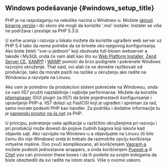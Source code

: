 ﻿---
isChild: true
---

## Windows podešavanje {#windows_setup_title}

PHP je na raspolaganju na nekoliko nacina u Windows-u. Možete [skinuti binarne verzije](php-downloads) i do skoro ste mogli da koristite '.msi' 
instaler. Instaler se više ne podržava i prestaje sa PHP 5.3.0.

U svrhe ucenja i razvoja u lokalu možete da koristite ugrađeni web server uz PHP 5.4 tako da nema potrebe da se brinete oko njegovog konfigurisanja. Ako biste želeli "sve-u-jednom" koji obuhvata full-blown webserver a takođe i MySQL onda će vam alati kao što su [Web Platform Installer][wpi], 
[Zend Server CE][zsce], [XAMPP][xampp] i [WAMP][wamp] pomoći da brzo podignete i pokrenete Windows razvojno okruženje. That said, ovi alati će se donekle razlikovati od produkcije, tako da morate paziti na razlike u  okruženju ako radite na Windowsu a razvijate na Linuxu.

Ako vam je potrebno da produkcioni sistem pokrećete na Windowsu, onda će vam IIS7 pružiti najstabilnije i najbolje performanse. Možete da koristite [phpmanager][phpmanager] (GUI plugin za IIS7) da biste pojednostavili konfigurisanje i upravljanje PHP-a. IIS7 dolazi uz FastCGI koji je ugrađen i spreman za rad, samo morate podesiti PHP kao handler. Za podršku i dodatne informacije tu je [namenski prostor na iis.net][php-iis] za PHP.

U principu, pokretanje vaše aplikacije u različitim okruženjima pri razvoju i pri produkciji može dovesti do pojave čudnih bagova koji iskoče kad objavite sajt. Ako razvijate na Windows-u a objavljujete na Linuxu (ili bilo čemu što nije Windows) onda bi trebalo da razmotrite opciju korišćenja virtuelne mašine. Ovo zvuči komplikovano, ali korišćenjem [Vagrant-a][vagrant] možete podesiti jednostavne wrappers, a onda korišćenjem [Puppet-a][puppet] ili [Chef][chef] you can provision these boxes i da ih podeite sa svojim kolegama da biste obezbedili da svi radite na istom stack. Više o ovome uskoro.

[php-downloads]: http://windows.php.net
[phpmanager]: http://phpmanager.codeplex.com/
[wpi]: http://www.microsoft.com/web/downloads/platform.aspx
[zsce]: http://www.zend.com/en/products/server-ce/
[xampp]: http://www.apachefriends.org/en/xampp.html
[wamp]: http://www.wampserver.com/
[php-iis]: http://php.iis.net/
[vagrant]: http://vagrantup.com/
[puppet]: http://www.puppetlabs.com/
[chef]: http://www.opscode.com/
